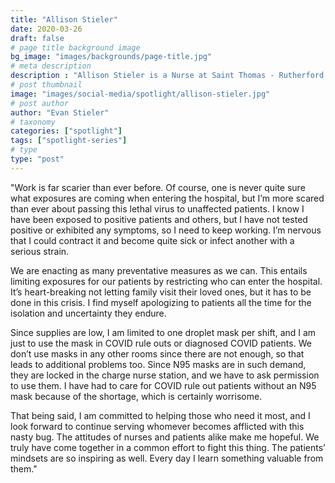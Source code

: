 ```yaml
---
title: "Allison Stieler"
date: 2020-03-26
draft: false
# page title background image
bg_image: "images/backgrounds/page-title.jpg"
# meta description
description : "Allison Stieler is a Nurse at Saint Thomas - Rutherford Hospital."
# post thumbnail
image: "images/social-media/spotlight/allison-stieler.jpg"
# post author
author: "Evan Stieler"
# taxonomy
categories: ["spotlight"]
tags: ["spotlight-series"]
# type
type: "post"
---
```


"Work is far scarier than ever before. Of course, one is never quite sure what exposures are coming when entering the hospital, but I’m more scared than ever about passing this lethal virus to unaffected patients. I know I have been exposed to positive patients and others, but I have not tested positive or exhibited any symptoms, so I need to keep working. I’m nervous that I could contract it and become quite sick or infect another with a serious strain.

We are enacting as many preventative measures as we can. This entails limiting exposures for our patients by restricting who can enter the hospital. It’s heart-breaking not letting family visit their loved ones, but it has to be done in this crisis. I find myself apologizing to patients all the time for the isolation and uncertainty they endure.

Since supplies are low, I am limited to one droplet mask per shift, and I am just to use the mask in COVID rule outs or diagnosed COVID patients. We don’t use masks in any other rooms since there are not enough, so that leads to additional problems too. Since N95 masks are in such demand, they are locked in the charge nurse station, and we have to ask permission to use them. I have had to care for COVID rule out patients without an N95 mask because of the shortage, which is certainly worrisome.

That being said, I am committed to helping those who need it most, and I look forward to continue serving whomever becomes afflicted with this nasty bug. The attitudes of nurses and patients alike make me hopeful. We truly have come together in a common effort to fight this thing. The patients’ mindsets are so inspiring as well. Every day I learn something valuable from them."